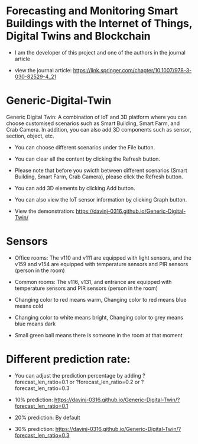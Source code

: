 # Forecasting and Monitoring Smart Buildings with the Internet of Things, Digital Twins and Blockchain

- I am the developer of this project and one of the authors in the journal article

- view the journal article: https://link.springer.com/chapter/10.1007/978-3-030-82529-4_21


# Generic-Digital-Twin
Generic Digital Twin: A combination of IoT and 3D platform where you can choose customised scenarios such as Smart Building, Smart Farm, and Crab Camera. In addition, you can also add 3D components such as sensor, section, object, etc.


- You can choose different scenarios under the File button.


- You can clear all the content by clicking the Refresh button.


- Please note that before you swicth between different scenarios (Smart Building, Smart Farm, Crab Camera), please click the Refresh button.


- You can add 3D elements by clicking Add button.


- You can also view the IoT sensor information by clicking Graph button.


- View the demonstration: https://davinj-0316.github.io/Generic-Digital-Twin/

# Sensors

- Office rooms: The v110 and v111 are equipped with light sensors, and the v159 and v154 are equipped with temperature sensors and PIR sensors (person in the room)

- Common rooms: The v116, v131, and entrance are equipped with temperature sensors and PIR sensors (person in the room)

- Changing color to red means warm, Changing color to red means blue means cold

- Changing color to white means bright, Changing color to grey means blue means dark

- Small green ball means there is someone in the room at that moment


# Different prediction rate:

- You can adjust the prediction percentage by adding ?forecast_len_ratio=0.1 or ?forecast_len_ratio=0.2 or ?forecast_len_ratio=0.3

- 10% prediction: https://davinj-0316.github.io/Generic-Digital-Twin/?forecast_len_ratio=0.1

- 20% prediction: By default

- 30% prediction: https://davinj-0316.github.io/Generic-Digital-Twin/?forecast_len_ratio=0.3


